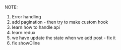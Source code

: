 NOTE:

1. Error handling
2. add pagination - then try to make custom hook
3. learn how to handle api
4. learn redux
5. we have update the state when we add post - fix it
6. fix showOline 


